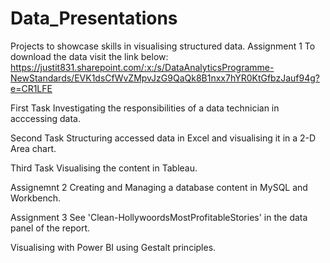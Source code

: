 # Data_Presentations
Projects to showcase skills in visualising structured data.
Assignment 1
To download the data visit the link below:
https://justit831.sharepoint.com/:x:/s/DataAnalyticsProgramme-NewStandards/EVK1dsCfWvZMpvJzG9QaQk8B1nxx7hYR0KtGfbzJauf94g?e=CR1LFE

First Task
Investigating the responsibilities of a data technician in acccessing data.

Second Task
Structuring accessed data in Excel and visualising it in a 2-D Area chart.

Third Task
Visualising the content in Tableau.

Assignemnt 2
Creating and Managing a database content in MySQL and Workbench.

Assignment 3
See 'Clean-HollywoordsMostProfitableStories' in the data panel of the report.

Visualising with Power BI using Gestalt principles.

